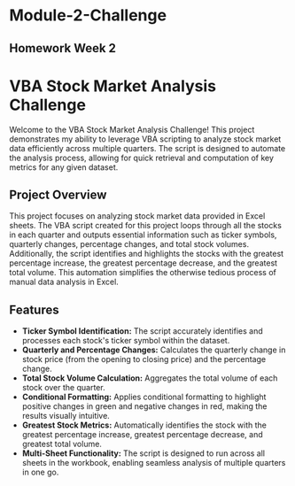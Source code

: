 # Module-2-Challenge
## Homework Week 2
# VBA Stock Market Analysis Challenge

Welcome to the VBA Stock Market Analysis Challenge! This project demonstrates my ability to leverage VBA scripting to analyze stock market data efficiently across multiple quarters. The script is designed to automate the analysis process, allowing for quick retrieval and computation of key metrics for any given dataset.

## Project Overview

This project focuses on analyzing stock market data provided in Excel sheets. The VBA script created for this project loops through all the stocks in each quarter and outputs essential information such as ticker symbols, quarterly changes, percentage changes, and total stock volumes. Additionally, the script identifies and highlights the stocks with the greatest percentage increase, the greatest percentage decrease, and the greatest total volume. This automation simplifies the otherwise tedious process of manual data analysis in Excel.

## Features

- **Ticker Symbol Identification:** The script accurately identifies and processes each stock's ticker symbol within the dataset.
- **Quarterly and Percentage Changes:** Calculates the quarterly change in stock price (from the opening to closing price) and the percentage change.
- **Total Stock Volume Calculation:** Aggregates the total volume of each stock over the quarter.
- **Conditional Formatting:** Applies conditional formatting to highlight positive changes in green and negative changes in red, making the results visually intuitive.
- **Greatest Stock Metrics:** Automatically identifies the stock with the greatest percentage increase, greatest percentage decrease, and greatest total volume.
- **Multi-Sheet Functionality:** The script is designed to run across all sheets in the workbook, enabling seamless analysis of multiple quarters in one go.

